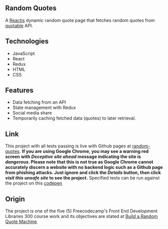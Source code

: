 ## Random Quotes

A [Reactjs](https://reactjs.org) dynamic random quote page that fetches random quotes from [quotable](https://github.com/lukePeavey/quotable) API.

## Technologies

- JavaScript
- React
- Redux
- HTML
- CSS

## Features

- Data fetching from an API
- State management with Redux
- Social media share
- Temporarily caching fetched data (quotes) to later retrieval.

## Link

This project with all tests passing is live with Github pages at [random-quotes](https://niranad.github.io/random-quotes). **If you are using Google Chrome, you may see a warning red screen with _Deceptive site ahead_ message indicating the site is _dangerous_. Please note that this is not true as Google Chrome cannot accurately discern a website with no backend logic such as a Github page from phishing attacks. Just ignore and click the _Details_ button, then click _visit this unsafe site_ to see the project.** Specified tests can be run against the project on this [codepen](https://codepen.io/niranad/full/)

## Origin

The project is one of the five (5) Freecodecamp's Front End Development Libraries 300 course work and its objectives are stated at [Build a Random Quote Machine](https://www.freecodecamp.org/learn/front-end-development-libraries/front-end-development-libraries-projects/build-a-random-quote-machine).
